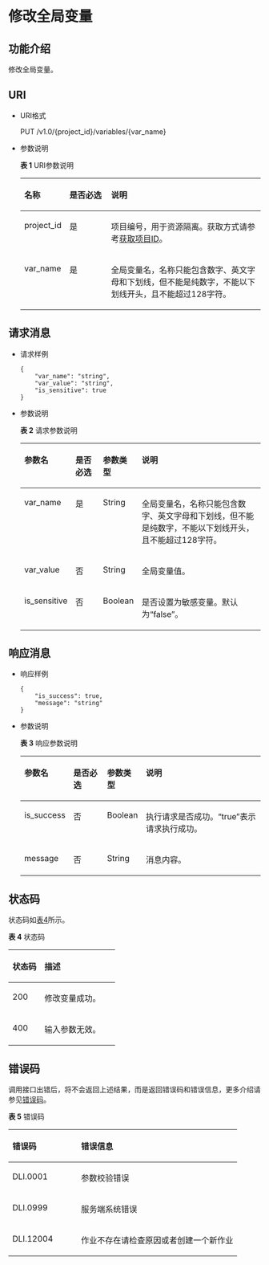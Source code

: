 # 修改全局变量<a name="dli_02_0260"></a>

## 功能介绍<a name="s89ff8bc59cba4c3b94dc17e85c8fa1ea"></a>

修改全局变量。

## URI<a name="sef21e3efc2a44a84a03adad33a1ae006"></a>

-   URI格式

    PUT /v1.0/\{project\_id\}/variables/\{var\_name\}

-   参数说明

    **表 1**  URI参数说明

    <a name="t219b031199884ac1bb9e91158ddc9efb"></a>
    <table><thead align="left"><tr id="r04005eeda24e4db9b06516450d4d56af"><th class="cellrowborder" valign="top" width="16.35%" id="mcps1.2.4.1.1"><p id="a80847df5e5dc448caa46a2ff258fa2c4"><a name="a80847df5e5dc448caa46a2ff258fa2c4"></a><a name="a80847df5e5dc448caa46a2ff258fa2c4"></a>名称</p>
    </th>
    <th class="cellrowborder" valign="top" width="17.740000000000002%" id="mcps1.2.4.1.2"><p id="af54fc16087b049c98f748c1a2faace17"><a name="af54fc16087b049c98f748c1a2faace17"></a><a name="af54fc16087b049c98f748c1a2faace17"></a>是否必选</p>
    </th>
    <th class="cellrowborder" valign="top" width="65.91%" id="mcps1.2.4.1.3"><p id="a484a3e0ce14846799c727ccbd4075d6c"><a name="a484a3e0ce14846799c727ccbd4075d6c"></a><a name="a484a3e0ce14846799c727ccbd4075d6c"></a>说明</p>
    </th>
    </tr>
    </thead>
    <tbody><tr id="r8022e11be3f54ad290cf8c848a56a550"><td class="cellrowborder" valign="top" width="16.35%" headers="mcps1.2.4.1.1 "><p id="p1262440203315"><a name="p1262440203315"></a><a name="p1262440203315"></a>project_id</p>
    </td>
    <td class="cellrowborder" valign="top" width="17.740000000000002%" headers="mcps1.2.4.1.2 "><p id="p1016041415356"><a name="p1016041415356"></a><a name="p1016041415356"></a>是</p>
    </td>
    <td class="cellrowborder" valign="top" width="65.91%" headers="mcps1.2.4.1.3 "><p id="p1768719515356"><a name="p1768719515356"></a><a name="p1768719515356"></a>项目编号，用于资源隔离。获取方式请参考<a href="获取项目ID.md">获取项目ID</a>。</p>
    </td>
    </tr>
    <tr id="row1266684418111"><td class="cellrowborder" valign="top" width="16.35%" headers="mcps1.2.4.1.1 "><p id="p56232715474"><a name="p56232715474"></a><a name="p56232715474"></a>var_name</p>
    </td>
    <td class="cellrowborder" valign="top" width="17.740000000000002%" headers="mcps1.2.4.1.2 "><p id="p1062182764720"><a name="p1062182764720"></a><a name="p1062182764720"></a>是</p>
    </td>
    <td class="cellrowborder" valign="top" width="65.91%" headers="mcps1.2.4.1.3 "><p id="p162727174719"><a name="p162727174719"></a><a name="p162727174719"></a>全局变量名，名称只能包含数字、英文字母和下划线，但不能是纯数字，不能以下划线开头，且不能超过128字符。</p>
    </td>
    </tr>
    </tbody>
    </table>


## 请求消息<a name="s3afece1037ea4f62aeffb3db49b97f70"></a>

-   请求样例

    ```
    {
        "var_name": "string",
        "var_value": "string",
        "is_sensitive": true
    }
    ```

-   参数说明

    **表 2**  请求参数说明

    <a name="tcedd9d5bece544898da42c15fe855a72"></a>
    <table><thead align="left"><tr id="r263212cfc24b4f7ab11ba179dc95f8d5"><th class="cellrowborder" valign="top" width="20.849999999999998%" id="mcps1.2.5.1.1"><p id="aa71bb56aa6ba48488d66e68a44744488"><a name="aa71bb56aa6ba48488d66e68a44744488"></a><a name="aa71bb56aa6ba48488d66e68a44744488"></a>参数名</p>
    </th>
    <th class="cellrowborder" valign="top" width="12.120000000000001%" id="mcps1.2.5.1.2"><p id="adfb457c202dc4709b315aa6d0a384fdf"><a name="adfb457c202dc4709b315aa6d0a384fdf"></a><a name="adfb457c202dc4709b315aa6d0a384fdf"></a>是否必选</p>
    </th>
    <th class="cellrowborder" valign="top" width="11.64%" id="mcps1.2.5.1.3"><p id="a07ad11538b854ab4997a0c69b2fa1ff5"><a name="a07ad11538b854ab4997a0c69b2fa1ff5"></a><a name="a07ad11538b854ab4997a0c69b2fa1ff5"></a>参数类型</p>
    </th>
    <th class="cellrowborder" valign="top" width="55.38999999999999%" id="mcps1.2.5.1.4"><p id="a27603242143846be8ed4173686b0b27b"><a name="a27603242143846be8ed4173686b0b27b"></a><a name="a27603242143846be8ed4173686b0b27b"></a>说明</p>
    </th>
    </tr>
    </thead>
    <tbody><tr id="rab514ea502754f9d88a6ca5cd27e6f9b"><td class="cellrowborder" valign="top" width="20.849999999999998%" headers="mcps1.2.5.1.1 "><p id="p1955111171319"><a name="p1955111171319"></a><a name="p1955111171319"></a>var_name</p>
    </td>
    <td class="cellrowborder" valign="top" width="12.120000000000001%" headers="mcps1.2.5.1.2 "><p id="a3f01c30693ef41f9ab8913a733a8dcae"><a name="a3f01c30693ef41f9ab8913a733a8dcae"></a><a name="a3f01c30693ef41f9ab8913a733a8dcae"></a>是</p>
    </td>
    <td class="cellrowborder" valign="top" width="11.64%" headers="mcps1.2.5.1.3 "><p id="a4c806296e81547638d0ed294d9a3ca63"><a name="a4c806296e81547638d0ed294d9a3ca63"></a><a name="a4c806296e81547638d0ed294d9a3ca63"></a>String</p>
    </td>
    <td class="cellrowborder" valign="top" width="55.38999999999999%" headers="mcps1.2.5.1.4 "><p id="p16532315141"><a name="p16532315141"></a><a name="p16532315141"></a>全局变量名，名称只能包含数字、英文字母和下划线，但不能是纯数字，不能以下划线开头，且不能超过128字符。</p>
    </td>
    </tr>
    <tr id="rd59ae95756ea47c28d7aa24b2a057881"><td class="cellrowborder" valign="top" width="20.849999999999998%" headers="mcps1.2.5.1.1 "><p id="p60911214151446"><a name="p60911214151446"></a><a name="p60911214151446"></a>var_value</p>
    </td>
    <td class="cellrowborder" valign="top" width="12.120000000000001%" headers="mcps1.2.5.1.2 "><p id="a3db6910eff34455caa5af7c1be07ff39"><a name="a3db6910eff34455caa5af7c1be07ff39"></a><a name="a3db6910eff34455caa5af7c1be07ff39"></a>否</p>
    </td>
    <td class="cellrowborder" valign="top" width="11.64%" headers="mcps1.2.5.1.3 "><p id="a3b4b1f2ddd81469dbc22dc9de316fc9b"><a name="a3b4b1f2ddd81469dbc22dc9de316fc9b"></a><a name="a3b4b1f2ddd81469dbc22dc9de316fc9b"></a>String</p>
    </td>
    <td class="cellrowborder" valign="top" width="55.38999999999999%" headers="mcps1.2.5.1.4 "><p id="p196511317147"><a name="p196511317147"></a><a name="p196511317147"></a>全局变量值。</p>
    </td>
    </tr>
    <tr id="rc32461e6ae584faebd86e6a27d35ad52"><td class="cellrowborder" valign="top" width="20.849999999999998%" headers="mcps1.2.5.1.1 "><p id="p45216947151446"><a name="p45216947151446"></a><a name="p45216947151446"></a>is_sensitive</p>
    </td>
    <td class="cellrowborder" valign="top" width="12.120000000000001%" headers="mcps1.2.5.1.2 "><p id="aa5ebc166527543019d7799ddf643663f"><a name="aa5ebc166527543019d7799ddf643663f"></a><a name="aa5ebc166527543019d7799ddf643663f"></a>否</p>
    </td>
    <td class="cellrowborder" valign="top" width="11.64%" headers="mcps1.2.5.1.3 "><p id="ad6a32cc0ba694cea9fe5f132dd482a0b"><a name="ad6a32cc0ba694cea9fe5f132dd482a0b"></a><a name="ad6a32cc0ba694cea9fe5f132dd482a0b"></a>Boolean</p>
    </td>
    <td class="cellrowborder" valign="top" width="55.38999999999999%" headers="mcps1.2.5.1.4 "><p id="p764813312144"><a name="p764813312144"></a><a name="p764813312144"></a>是否设置为敏感变量。默认为“false”。</p>
    </td>
    </tr>
    </tbody>
    </table>


## 响应消息<a name="se2bf80cdb76541308f69f258ea4b1bd6"></a>

-   响应样例

    ```
    {
        "is_success": true,
        "message": "string"
    }
    ```

-   参数说明

    **表 3**  响应参数说明

    <a name="table864065813431"></a>
    <table><thead align="left"><tr id="row17641185813437"><th class="cellrowborder" valign="top" width="16.439999999999998%" id="mcps1.2.5.1.1"><p id="p1164195820435"><a name="p1164195820435"></a><a name="p1164195820435"></a>参数名</p>
    </th>
    <th class="cellrowborder" valign="top" width="15.370000000000001%" id="mcps1.2.5.1.2"><p id="p66412588434"><a name="p66412588434"></a><a name="p66412588434"></a>是否必选</p>
    </th>
    <th class="cellrowborder" valign="top" width="13.86%" id="mcps1.2.5.1.3"><p id="p9641458194311"><a name="p9641458194311"></a><a name="p9641458194311"></a>参数类型</p>
    </th>
    <th class="cellrowborder" valign="top" width="54.33%" id="mcps1.2.5.1.4"><p id="p186411358194312"><a name="p186411358194312"></a><a name="p186411358194312"></a>说明</p>
    </th>
    </tr>
    </thead>
    <tbody><tr id="row2418154742"><td class="cellrowborder" valign="top" width="16.439999999999998%" headers="mcps1.2.5.1.1 "><p id="p10253165219311"><a name="p10253165219311"></a><a name="p10253165219311"></a>is_success</p>
    </td>
    <td class="cellrowborder" valign="top" width="15.370000000000001%" headers="mcps1.2.5.1.2 "><p id="p8253115273111"><a name="p8253115273111"></a><a name="p8253115273111"></a>否</p>
    </td>
    <td class="cellrowborder" valign="top" width="13.86%" headers="mcps1.2.5.1.3 "><p id="p7253352153116"><a name="p7253352153116"></a><a name="p7253352153116"></a>Boolean</p>
    </td>
    <td class="cellrowborder" valign="top" width="54.33%" headers="mcps1.2.5.1.4 "><p id="p8253152103110"><a name="p8253152103110"></a><a name="p8253152103110"></a>执行请求是否成功。“true”表示请求执行成功。</p>
    </td>
    </tr>
    <tr id="row64180541741"><td class="cellrowborder" valign="top" width="16.439999999999998%" headers="mcps1.2.5.1.1 "><p id="p17641165884319"><a name="p17641165884319"></a><a name="p17641165884319"></a>message</p>
    </td>
    <td class="cellrowborder" valign="top" width="15.370000000000001%" headers="mcps1.2.5.1.2 "><p id="p1064295812435"><a name="p1064295812435"></a><a name="p1064295812435"></a>否</p>
    </td>
    <td class="cellrowborder" valign="top" width="13.86%" headers="mcps1.2.5.1.3 "><p id="p4642058174318"><a name="p4642058174318"></a><a name="p4642058174318"></a>String</p>
    </td>
    <td class="cellrowborder" valign="top" width="54.33%" headers="mcps1.2.5.1.4 "><p id="p146421758194310"><a name="p146421758194310"></a><a name="p146421758194310"></a>消息内容。</p>
    </td>
    </tr>
    </tbody>
    </table>


## 状态码<a name="s1b495ba11cd9411c9ad2ee50103334a7"></a>

状态码如[表4](#t43c1f1c0ba344f4cbcb270953d9cca2a)所示。

**表 4**  状态码

<a name="t43c1f1c0ba344f4cbcb270953d9cca2a"></a>
<table><thead align="left"><tr id="r2ad0f008ce2248a1800a3e8b77226a56"><th class="cellrowborder" valign="top" width="30%" id="mcps1.2.3.1.1"><p id="afa33b7f5b0ac4d008ebcf6493f629b24"><a name="afa33b7f5b0ac4d008ebcf6493f629b24"></a><a name="afa33b7f5b0ac4d008ebcf6493f629b24"></a>状态码</p>
</th>
<th class="cellrowborder" valign="top" width="70%" id="mcps1.2.3.1.2"><p id="af801170b350b4f8ba3b575c7ddb8b13e"><a name="af801170b350b4f8ba3b575c7ddb8b13e"></a><a name="af801170b350b4f8ba3b575c7ddb8b13e"></a>描述</p>
</th>
</tr>
</thead>
<tbody><tr id="r0b449b1d3b8c498ea3e6cce16c80a14c"><td class="cellrowborder" valign="top" width="30%" headers="mcps1.2.3.1.1 "><p id="a8c63a97e3bad402ebaead0bd99cad632"><a name="a8c63a97e3bad402ebaead0bd99cad632"></a><a name="a8c63a97e3bad402ebaead0bd99cad632"></a>200</p>
</td>
<td class="cellrowborder" valign="top" width="70%" headers="mcps1.2.3.1.2 "><p id="af86844c7bb364c48b6300df1af164af2"><a name="af86844c7bb364c48b6300df1af164af2"></a><a name="af86844c7bb364c48b6300df1af164af2"></a>修改变量成功。</p>
</td>
</tr>
<tr id="row642813610440"><td class="cellrowborder" valign="top" width="30%" headers="mcps1.2.3.1.1 "><p id="p104285674412"><a name="p104285674412"></a><a name="p104285674412"></a>400</p>
</td>
<td class="cellrowborder" valign="top" width="70%" headers="mcps1.2.3.1.2 "><p id="p154287617445"><a name="p154287617445"></a><a name="p154287617445"></a>输入参数无效。</p>
</td>
</tr>
</tbody>
</table>

## 错误码<a name="section13596141025715"></a>

调用接口出错后，将不会返回上述结果，而是返回错误码和错误信息，更多介绍请参见[错误码](错误码.md)。

**表 5**  错误码

<a name="zh-cn_topic_0207595520_table847819307387"></a>
<table><thead align="left"><tr id="zh-cn_topic_0207595520_row2479163016383"><th class="cellrowborder" valign="top" width="30%" id="mcps1.2.3.1.1"><p id="zh-cn_topic_0207595520_p114796309389"><a name="zh-cn_topic_0207595520_p114796309389"></a><a name="zh-cn_topic_0207595520_p114796309389"></a>错误码</p>
</th>
<th class="cellrowborder" valign="top" width="70%" id="mcps1.2.3.1.2"><p id="zh-cn_topic_0207595520_p1647973053817"><a name="zh-cn_topic_0207595520_p1647973053817"></a><a name="zh-cn_topic_0207595520_p1647973053817"></a>错误信息</p>
</th>
</tr>
</thead>
<tbody><tr id="row17906192173118"><td class="cellrowborder" valign="top" width="30%" headers="mcps1.2.3.1.1 "><p id="p590622117314"><a name="p590622117314"></a><a name="p590622117314"></a>DLI.0001</p>
</td>
<td class="cellrowborder" valign="top" width="70%" headers="mcps1.2.3.1.2 "><p id="p189071421183115"><a name="p189071421183115"></a><a name="p189071421183115"></a>参数校验错误</p>
</td>
</tr>
<tr id="row19550101910317"><td class="cellrowborder" valign="top" width="30%" headers="mcps1.2.3.1.1 "><p id="p6551519133119"><a name="p6551519133119"></a><a name="p6551519133119"></a>DLI.0999</p>
</td>
<td class="cellrowborder" valign="top" width="70%" headers="mcps1.2.3.1.2 "><p id="p2551181910318"><a name="p2551181910318"></a><a name="p2551181910318"></a>服务端系统错误</p>
</td>
</tr>
<tr id="zh-cn_topic_0207595520_row1047920308387"><td class="cellrowborder" valign="top" width="30%" headers="mcps1.2.3.1.1 "><p id="p2263159341"><a name="p2263159341"></a><a name="p2263159341"></a>DLI.12004</p>
</td>
<td class="cellrowborder" valign="top" width="70%" headers="mcps1.2.3.1.2 "><p id="p10393839143411"><a name="p10393839143411"></a><a name="p10393839143411"></a>作业不存在请检查原因或者创建一个新作业</p>
</td>
</tr>
</tbody>
</table>

